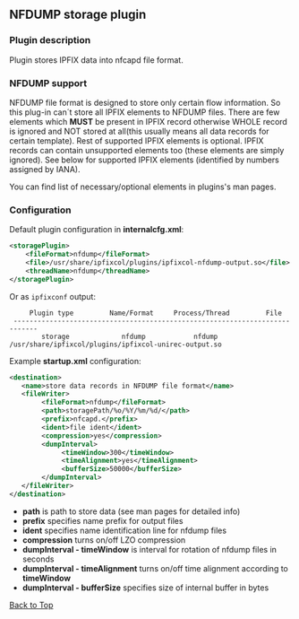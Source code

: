 ## <a name="top"></a>NFDUMP storage plugin
### Plugin description

Plugin stores IPFIX data into nfcapd file format.  

### NFDUMP support

NFDUMP file format is designed to store only certain flow information. So this plug-in can´t store all IPFIX elements to NFDUMP files. There are few elements which **MUST** be present in IPFIX record otherwise WHOLE record is ignored and NOT stored at all(this usually means all data records for certain template). Rest of supported IPFIX elements is optional. IPFIX records can contain unsupported elements too (these elements are simply ignored). See below for supported IPFIX elements (identified by numbers assigned by IANA).

You can find list of necessary/optional elements in plugins's man pages.

### Configuration

Default plugin configuration in **internalcfg.xml**:

```xml
<storagePlugin>
	<fileFormat>nfdump</fileFormat>
	<file>/usr/share/ipfixcol/plugins/ipfixcol-nfdump-output.so</file>
	<threadName>nfdump</threadName>
</storagePlugin>
```

Or as `ipfixconf` output:

```
     Plugin type         Name/Format     Process/Thread         File        
 ----------------------------------------------------------------------------
        storage             nfdump            nfdump         /usr/share/ipfixcol/plugins/ipfixcol-unirec-output.so
```

Example **startup.xml** configuration:

```xml
<destination>
   <name>store data records in NFDUMP file format</name>
   <fileWriter>
        <fileFormat>nfdump</fileFormat>
        <path>storagePath/%o/%Y/%m/%d/</path>
        <prefix>nfcapd.</prefix>
        <ident>file ident</ident>
        <compression>yes</compression>
        <dumpInterval>
             <timeWindow>300</timeWindow>
             <timeAlignment>yes</timeAlignment>
             <bufferSize>50000</bufferSize>
        </dumpInterval>
   </fileWriter>
</destination>
```

*  **path** is path to store data (see man pages for detailed info)
*  **prefix** specifies name prefix for output files
*  **ident** specifies name identification line for nfdump files
*  **compression** turns on/off LZO compression
*  **dumpInterval - timeWindow** is interval for rotation of nfdump files in seconds
*  **dumpInterval - timeAlignment** turns on/off time alignment according to **timeWindow**
*  **dumpInterval - bufferSize** specifies size of internal buffer in bytes

[Back to Top](#top)
